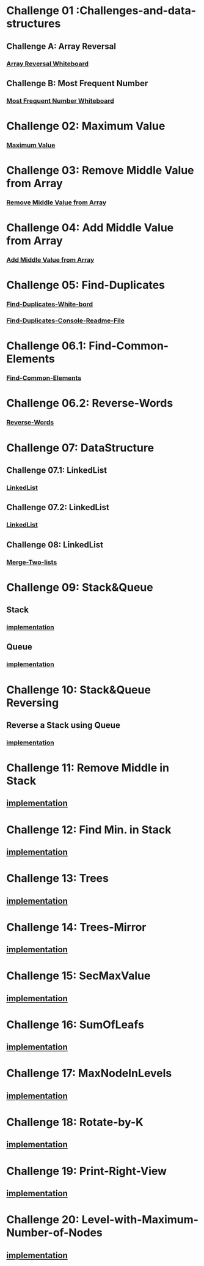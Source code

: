 #  Challenge 01 :Challenges-and-data-structures

## Challenge A: Array Reversal 
### [Array Reversal Whiteboard](https://github.com/raghad0177/challenges-and-data-structures/blob/master/challenges-and-data-structures/whiteboard-challenges/ch1.png "Open Link")

## Challenge B: Most Frequent Number
### [Most Frequent Number Whiteboard](https://github.com/raghad0177/challenges-and-data-structures/blob/master/challenges-and-data-structures/whiteboard-challenges/ch2.png "Open Link")


# Challenge 02: Maximum Value
### [Maximum Value](https://github.com/raghad0177/challenges-and-data-structures/blob/master/challenges-and-data-structures/whiteboard-challenges/ch2.2.png "Open Link")

# Challenge 03: Remove Middle Value from Array
### [Remove Middle Value from Array](https://github.com/raghad0177/challenges-and-data-structures/blob/master/challenges-and-data-structures/whiteboard-challenges/cha3.png "Open Link")

# Challenge 04: Add Middle Value from Array
### [Add Middle Value from Array](https://github.com/raghad0177/challenges-and-data-structures/blob/master/challenges-and-data-structures/whiteboard-challenges/ch.4.png "Open Link")

# Challenge 05: Find-Duplicates
### [Find-Duplicates-White-bord](https://github.com/raghad0177/challenges-and-data-structures/blob/master/challenges-and-data-structures/whiteboard-challenges/ch5.1.png "Open Link")

### [Find-Duplicates-Console-Readme-File](https://github.com/raghad0177/challenges-and-data-structures/tree/Common-Elements/challenges-and-data-structures/Challenges/Find-Duplicates/Find-Duplicates/Readme.md)

# Challenge 06.1: Find-Common-Elements
### [Find-Common-Elements](https://github.com/raghad0177/challenges-and-data-structures/blob/Common-Elements/challenges-and-data-structures/whiteboard-challenges/ch6.png "Open Link")

# Challenge 06.2: Reverse-Words
### [Reverse-Words](https://github.com/raghad0177/challenges-and-data-structures/blob/master/challenges-and-data-structures/whiteboard-challenges/ch6.2.png "Open Link")


# Challenge 07: DataStructure
## Challenge 07.1: LinkedList
### [LinkedList](https://github.com/raghad0177/challenges-and-data-structures/blob/master/challenges-and-data-structures/whiteboard-challenges/ch.7.png "Open Link")
## Challenge 07.2: LinkedList
### [LinkedList](https://github.com/raghad0177/challenges-and-data-structures/blob/master/challenges-and-data-structures/whiteboard-challenges/ch7.22.png "Open Link")
## Challenge 08: LinkedList
### [Merge-Two-lists](https://github.com/raghad0177/challenges-and-data-structures/blob/master/challenges-and-data-structures/whiteboard-challenges/ch7.33.png "Open Link")
# Challenge 09: Stack&Queue
## Stack
### [implementation](https://github.com/raghad0177/challenges-and-data-structures/blob/master/challenges-and-data-structures/whiteboard-challenges/ch9.1.1.png "Open Link")
## Queue
### [implementation](https://github.com/raghad0177/challenges-and-data-structures/blob/master/challenges-and-data-structures/whiteboard-challenges/ch9.2.2.png "Open Link")
# Challenge 10: Stack&Queue Reversing
## Reverse a Stack using Queue
### [implementation](https://github.com/raghad0177/challenges-and-data-structures/blob/master/challenges-and-data-structures/whiteboard-challenges/ch10.1.png "Open Link")
# Challenge 11: Remove Middle in Stack
## [implementation](https://github.com/raghad0177/challenges-and-data-structures/blob/master/challenges-and-data-structures/whiteboard-challenges/ch11.png "Open Link")
# Challenge 12: Find Min. in Stack
## [implementation](https://github.com/raghad0177/challenges-and-data-structures/blob/master/challenges-and-data-structures/whiteboard-challenges/ch12.png "Open Link")
# Challenge 13: Trees
## [implementation](https://github.com/raghad0177/challenges-and-data-structures/blob/master/challenges-and-data-structures/whiteboard-challenges/ch13.png "Open Link")
# Challenge 14: Trees-Mirror
## [implementation](https://github.com/raghad0177/challenges-and-data-structures/blob/master/challenges-and-data-structures/whiteboard-challenges/ch14.png "Open Link")
# Challenge 15: SecMaxValue
## [implementation](https://github.com/raghad0177/challenges-and-data-structures/blob/master/challenges-and-data-structures/whiteboard-challenges/ch15.png "Open Link")
# Challenge 16: SumOfLeafs
## [implementation](https://github.com/raghad0177/challenges-and-data-structures/blob/master/challenges-and-data-structures/whiteboard-challenges/ch16.png "Open Link")
# Challenge 17: MaxNodeInLevels
## [implementation](https://github.com/raghad0177/challenges-and-data-structures/blob/master/challenges-and-data-structures/whiteboard-challenges/ch17.png "Open Link")
# Challenge 18: Rotate-by-K
## [implementation](https://github.com/raghad0177/challenges-and-data-structures/blob/master/challenges-and-data-structures/whiteboard-challenges/ch18.png "Open Link")
# Challenge 19: Print-Right-View
## [implementation](https://github.com/raghad0177/challenges-and-data-structures/blob/master/challenges-and-data-structures/whiteboard-challenges/ch19.png "Open Link")
# Challenge 20: Level-with-Maximum-Number-of-Nodes
## [implementation](https://github.com/raghad0177/challenges-and-data-structures/blob/master/challenges-and-data-structures/whiteboard-challenges/ch20.png "Open Link")


